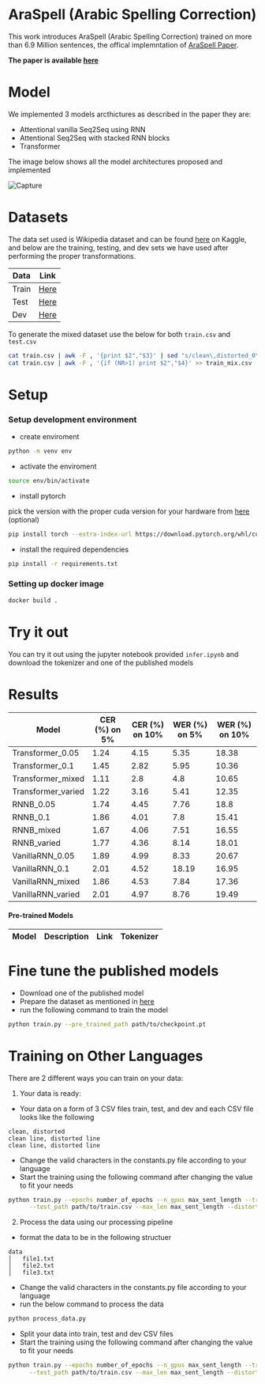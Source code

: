 # AraSpell (Arabic Spelling Correction) 
This work introduces AraSpell (Arabic Spelling Correction) trained on more than 6.9 Million sentences, the offical implemntation of [AraSpell Paper]().

**The paper is available [here]()**

# Model 
We implemented 3 models arcthictures as described in the paper they are:
- Attentional vanilla Seq2Seq using RNN
- Attentional Seq2Seq with stacked RNN blocks
- Transformer

The image below shows all the model architectures proposed and implemented

![Capture](https://user-images.githubusercontent.com/61272193/193535699-fa42dceb-c651-4c8f-a0a8-54745af25feb.PNG)



# Datasets
The data set used is Wikipedia dataset and can be found [here](https://www.kaggle.com/datasets/z3rocool/arabic-wikipedia-dump-2021) on Kaggle, and below are the training, testing, and dev sets we have used after performing the proper transformations.

| Data      | Link |
| ----------- | ----------- |
| Train      | [Here](https://drive.google.com/file/d/1uu_Ga7MZ6sYHhxfuPBH3rVPglxmIqL0O/view?usp=sharing)       |
| Test   | [Here](https://drive.google.com/file/d/1YwrWfISPXHQDaTtf3h6K-1-8bO3kH5lB/view?usp=sharing)        |
| Dev   | [Here](https://drive.google.com/file/d/18As7vbgveFWsjt6wGqlgvjw8ax9FxJbF/view?usp=sharing)        |

To generate the mixed dataset use the below for both ```train.csv``` and ```test.csv```

```bash
cat train.csv | awk -F , '{print $2","$3}' | sed "s/clean\,distorted_0\.05/clean,distorted_mix/g" > train_mix.csv
cat train.csv | awk -F , '{if (NR>1) print $2","$4}' >> train_mix.csv
```

# Setup
### Setup development environment
* create enviroment 
```bash
python -m venv env
```
* activate the enviroment
```bash
source env/bin/activate
```
* install pytorch

pick the version with the proper cuda version for your hardware from [here](https://pytorch.org/) (optional)
```bash
pip install torch --extra-index-url https://download.pytorch.org/whl/cu116
```
* install the required dependencies
```bash
pip install -r requirements.txt
```
### Setting up docker image
```bash
docker build . 
```

# Try it out
You can try it out using the jupyter notebook provided ```infer.ipynb``` and download the tokenizer and one of the published models

# Results
| Model | CER (%) on 5%  | CER (%) on 10% | WER (%) on 5%  | WER (%) on 10% |
| ---------------------- | ----------- | ----------- | ----------- | ----------- |
| Transformer_0.05 | 1.24 | 4.15 | 5.35 | 18.38 |
| Transformer_0.1 | 1.45 | 2.82 | 5.95 | 10.36 |
| Transformer_mixed | 1.11 | 2.8 | 4.8 | 10.65 |
| Transformer_varied | 1.22 | 3.16 | 5.41 | 12.35 |
| RNNB_0.05 | 1.74 | 4.45 | 7.76 | 18.8 |
| RNNB_0.1 | 1.86 | 4.01 | 7.8 | 15.41 |
| RNNB_mixed | 1.67 | 4.06 | 7.51 | 16.55 |
| RNNB_varied | 1.77 | 4.36 | 8.14 | 18.01 |
| VanillaRNN_0.05 | 1.89 | 4.99 | 8.33 | 20.67 |
| VanillaRNN_0.1 | 2.01 | 4.52 | 18.19 | 16.95 |
| VanillaRNN_mixed | 1.86 | 4.53 | 7.84 | 17.36 |
| VanillaRNN_varied | 2.01 | 4.97 | 8.76 | 19.49 |

#### Pre-trained Models
| Model | Description      | Link | Tokenizer |
| ----------- | ----------- | ----------- | ----------- |



# Fine tune the published models
* Download one of the published model
* Prepare the dataset as mentioned in [here](#ready)
* run the following command to train the model

```bash
python train.py --pre_trained_path path/to/checkpoint.pt
```

# Training on Other Languages
There are 2 different ways you can train on your data:
1. Your data is ready: 
<a name="ready"></a>
 * Your data on a form of 3 CSV files train, test, and dev and each CSV file looks like the following
```
clean, distorted
clean line, distorted line
clean line, distorted line
```
* Change the valid characters in the constants.py file according to your language
* Start the training using the following command after changing the value to fit your needs
```bash
python train.py --epochs number_of_epochs --n_gpus max_sent_length --train_path path/to/train.csv \
      --test_path path/to/train.csv --max_len max_sent_length --distortion_ratio distortion_ratio
```
2. Process the data using our processing pipeline
* format the data to be in the following structuer
```
data
│   file1.txt
│   file2.txt
│   file3.txt
```
* Change the valid characters in the constants.py file according to your language
* run the below command to process the data

```bash
python process_data.py
```
* Split your data into train, test and dev CSV files
* Start the training using the following command after changing the value to fit your needs

```bash
python train.py --epochs number_of_epochs --n_gpus max_sent_length --train_path path/to/train.csv \
      --test_path path/to/train.csv --max_len max_sent_length --distortion_ratio distortion_ratio
```

